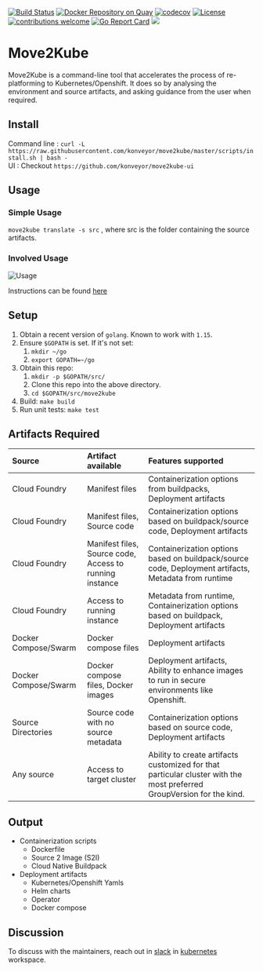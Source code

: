 [![Build Status](https://travis-ci.com/konveyor/move2kube.svg?branch=master)](https://travis-ci.com/konveyor/move2kube)
[![Docker Repository on Quay](https://quay.io/repository/konveyor/move2kube/status "Docker Repository on Quay")](https://quay.io/repository/konveyor/move2kube)
[![codecov](https://codecov.io/gh/konveyor/move2kube/branch/master/graph/badge.svg?token=QTPK8KN4J5)](undefined)
[![License](https://img.shields.io/:license-apache-blue.svg)](https://www.apache.org/licenses/LICENSE-2.0.html)
[![contributions welcome](https://img.shields.io/badge/contributions-welcome-brightgreen.svg?style=flat)](https://github.com/konveyor/move2kube/pulls)
[![Go Report Card](https://goreportcard.com/badge/github.com/konveyor/move2kube)](https://goreportcard.com/report/github.com/konveyor/move2kube)
[<img src="https://img.shields.io/badge/slack-konveyor/move2kube-green.svg?logo=slack">](https://kubernetes.slack.com/archives/CR85S82A2)

# Move2Kube

Move2Kube is a command-line tool that accelerates the process of re-platforming to Kubernetes/Openshift. It does so by analysing the environment and source artifacts, and asking guidance from the user when required.

## Install

Command line : `curl -L https://raw.githubusercontent.com/konveyor/move2kube/master/scripts/install.sh | bash -`  
UI : Checkout `https://github.com/konveyor/move2kube-ui`

## Usage

### Simple Usage

`move2kube translate -s src` , where src is the folder containing the source artifacts.

### Involved Usage

![Usage](./imgs/usage.png)

Instructions can be found [here](./USAGE.md)

## Setup

1. Obtain a recent version of `golang`. Known to work with `1.15`.
1. Ensure `$GOPATH` is set. If it's not set:
   1. `mkdir ~/go`
   1. `export GOPATH=~/go`
1. Obtain this repo:
   1. `mkdir -p $GOPATH/src/`
   1. Clone this repo into the above directory.
   1. `cd $GOPATH/src/move2kube`
1. Build: `make build`
1. Run unit tests: `make test`

## Artifacts Required

| Source | Artifact available | Features supported |
|:-------|:-------------------|:-------------------|
| Cloud Foundry | Manifest files | Containerization options from buildpacks, Deployment artifacts |
| Cloud Foundry | Manifest files, Source code | Containerization options based on buildpack/source code, Deployment artifacts |
| Cloud Foundry | Manifest files, Source code, Access to running instance | Containerization options based on buildpack/source code, Deployment artifacts, Metadata from runtime |
| Cloud Foundry | Access to running instance |  Metadata from runtime, Containerization options based on buildpack, Deployment artifacts |
| Docker Compose/Swarm | Docker compose files | Deployment artifacts |
| Docker Compose/Swarm | Docker compose files, Docker images | Deployment artifacts, Ability to enhance images to run in secure environments like Openshift. |
| Source Directories | Source code with no source metadata |  Containerization options based on source code, Deployment artifacts |
| Any source | Access to target cluster | Ability to create artifacts customized for that particular cluster with the most preferred GroupVersion for the kind. |

## Output

* Containerization scripts
  * Dockerfile
  * Source 2 Image (S2I)
  * Cloud Native Buildpack
* Deployment artifacts
  * Kubernetes/Openshift Yamls
  * Helm charts
  * Operator
  * Docker compose

## Discussion

To discuss with the maintainers, reach out in [slack](https://kubernetes.slack.com/archives/CR85S82A2) in [kubernetes](https://slack.k8s.io/) workspace.
